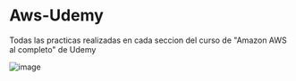 # Aws-Udemy
Todas las practicas realizadas en cada seccion del curso de "Amazon AWS al completo" de Udemy

![image](https://github.com/julianzanetti/AWS-Udemy/assets/134458575/69a604ac-92e5-4b38-bdc9-2be2b793a479)
